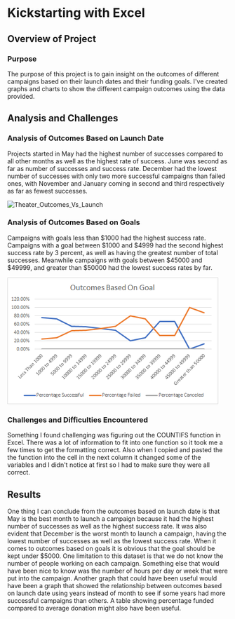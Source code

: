 # Kickstarting with Excel
## Overview of Project
### Purpose
The purpose of this project is to gain insight on the outcomes of different campaigns based on their launch dates and their funding goals. I've created graphs and charts to show the different campaign outcomes using the data provided. 
## Analysis and Challenges
### Analysis of Outcomes Based on Launch Date
Projects started in May had the highest number of successes compared to all other months as well as the highest rate of success. June was second as far as number of successes and success rate. December had the lowest number of successes with only two more successful campaigns than failed ones, with November and January coming in second and third respectively as far as fewest successes.

![Theater_Outcomes_Vs_Launch](Resources/Theater_Outcomes_Vs_Launch.png)

### Analysis of Outcomes Based on Goals
Campaigns with goals less than $1000 had the highest success rate. Campaigns with a goal between $1000 and $4999 had the second highest success rate by 3 percent, as well as having the greatest number of total successes. Meanwhile campaigns with goals between $45000 and $49999, and greater than $50000 had the lowest success rates by far.

![Outcomes_vs_Goals](Resources/Outcomes_vs_Goals.png)

### Challenges and Difficulties Encountered
Something I found challenging was figuring out the COUNTIFS function in Excel. There was a lot of information to fit into one function so it took me a few times to get the formatting correct. Also when I copied and pasted the the function into the cell in the next column it changed some of the variables and I didn't notice at first so I had to make sure they were all correct.
## Results
One thing I can conclude from the outcomes based on launch date is that May is the best month to launch a campaign because it had the highest number of successes as well as the highest success rate. It was also evident that December is the worst month to launch a campaign, having the lowest number of successes as well as the lowest success rate.
When it comes to outcomes based on goals it is obvious that the goal should be kept under $5000.
One limitation to this dataset is that we do not know the number of people working on each campaign. Something else that would have been nice to know was the number of hours per day or week that were put into the campaign.
Another graph that could have been useful would have been a graph that showed the relationship between outcomes based on launch date using years instead of month to see if some years had more successful campaigns than others. A table showing percentage funded compared to average donation might also have been useful.
